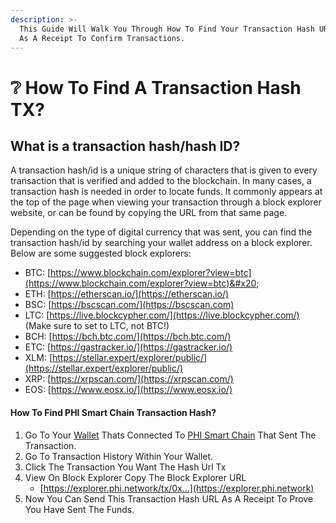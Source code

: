 ```yaml
---
description: >-
  This Guide Will Walk You Through How To Find Your Transaction Hash URL To Use
  As A Receipt To Confirm Transactions.
---
```


# ❔ How To Find A Transaction Hash TX?

## What is a transaction hash/hash ID?

A transaction hash/id is a unique string of characters that is given to every transaction that is verified and added to the blockchain. In many cases, a transaction hash is needed in order to locate funds. It commonly appears at the top of the page when viewing your transaction through a block explorer website, or can be found by copying the URL from that same page.&#x20;

Depending on the type of digital currency that was sent, you can find the transaction hash/id by searching your wallet address on a block explorer. Below are some suggested block explorers:



* BTC: [https://www.blockchain.com/explorer?view=btc](https://www.blockchain.com/explorer?view=btc)&#x20;
* ETH: [https://etherscan.io/](https://etherscan.io/)
* BSC: [https://bscscan.com/](https://bscscan.com)
* LTC: [https://live.blockcypher.com/](https://live.blockcypher.com/) (Make sure to set to LTC, not BTC!)
* BCH: [https://bch.btc.com/](https://bch.btc.com/)
* ETC: [https://gastracker.io/](https://gastracker.io/)
* XLM: [https://stellar.expert/explorer/public/](https://stellar.expert/explorer/public/)
* XRP: [https://xrpscan.com/](https://xrpscan.com/)
* EOS: [https://www.eosx.io/](https://www.eosx.io/)

#### How To Find PHI Smart Chain Transaction Hash?

1. Go To Your [Wallet](../compatible-wallets/) Thats Connected To [PHI Smart Chain](../compatible-wallets/create-smart-chain-wallet/additional-phi-wallet-setup/) That Sent The Transaction.
2. Go To Transaction History Within Your Wallet.
3. Click The Transaction You Want The Hash Url Tx
4. View On Block Explorer Copy The Block Explorer URL
   * [https://explorer.phi.network/tx/0x...](https://explorer.phi.network)
5. Now You Can Send This Transaction Hash URL As A Receipt To Prove You Have Sent The Funds.&#x20;
